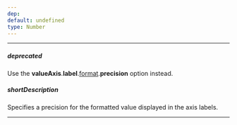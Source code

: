```yaml
---
dep: 
default: undefined
type: Number
---
```

---
##### deprecated
Use the **valueAxis**.**label**.[format](/api-reference/20%20Data%20Visualization%20Widgets/dxPolarChart/1%20Configuration/valueAxis/label/format.md '/Documentation/ApiReference/Data_Visualization_Widgets/dxPolarChart/Configuration/valueAxis/label/#format').**precision** option instead.

##### shortDescription
Specifies a precision for the formatted value displayed in the axis labels.

---
